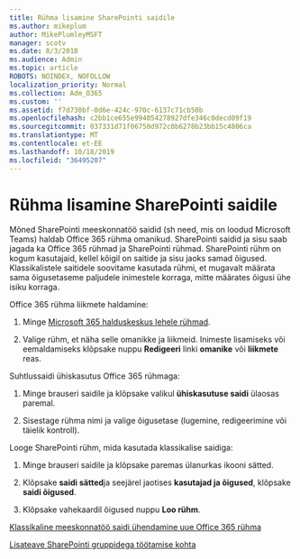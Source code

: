 ```yaml
---
title: Rühma lisamine SharePointi saidile
ms.author: mikeplum
author: MikePlumleyMSFT
manager: scotv
ms.date: 8/3/2018
ms.audience: Admin
ms.topic: article
ROBOTS: NOINDEX, NOFOLLOW
localization_priority: Normal
ms.collection: Adm_O365
ms.custom: ''
ms.assetid: f7d730bf-0d6e-424c-970c-6137c71cb50b
ms.openlocfilehash: c2bb1ce655e994054278927dfe346c0decd09f19
ms.sourcegitcommit: 037331d71f06750d972c0b6278b23bb15c4806ca
ms.translationtype: MT
ms.contentlocale: et-EE
ms.lasthandoff: 10/18/2019
ms.locfileid: "36495207"
---
```

# <a name="add-a-group-to-a-sharepoint-site"></a>Rühma lisamine SharePointi saidile

Mõned SharePointi meeskonnatöö saidid (sh need, mis on loodud Microsoft Teams) haldab Office 365 rühma omanikud. SharePointi saidid ja sisu saab jagada ka Office 365 rühmad ja SharePointi rühmad. SharePointi rühm on kogum kasutajaid, kellel kõigil on saitide ja sisu jaoks samad õigused. Klassikalistele saitidele soovitame kasutada rühmi, et mugavalt määrata sama õigusetaseme paljudele inimestele korraga, mitte määrates õigusi ühe isiku korraga.
  
Office 365 rühma liikmete haldamine:
  
1. Minge [Microsoft 365 halduskeskus lehele rühmad](https://portal.office.com/adminportal/home#/groups).
    
2. Valige rühm, et näha selle omanikke ja liikmeid. Inimeste lisamiseks või eemaldamiseks klõpsake nuppu **Redigeeri** linki **omanike** või **liikmete** reas. 
    
Suhtlussaidi ühiskasutus Office 365 rühmaga:
  
1. Minge brauseri saidile ja klõpsake valikul **ühiskasutuse saidi** ülaosas paremal. 
    
2. Sisestage rühma nimi ja valige õigusetase (lugemine, redigeerimine või täielik kontroll).
    
Looge SharePointi rühm, mida kasutada klassikalise saidiga:
  
1. Minge brauseri saidile ja klõpsake paremas ülanurkas ikooni sätted.
    
2. Klõpsake **saidi sätted**ja seejärel jaotises **kasutajad ja õigused**, klõpsake **saidi õigused**.
    
3. Klõpsake vahekaardil õigused nuppu **Loo rühm**.
    
[Klassikaline meeskonnatöö saidi ühendamine uue Office 365 rühma](https://go.microsoft.com/fwlink/?linkid=2008654)
  
[Lisateave SharePointi gruppidega töötamise kohta](https://go.microsoft.com/fwlink/?linkid=874658)
  

